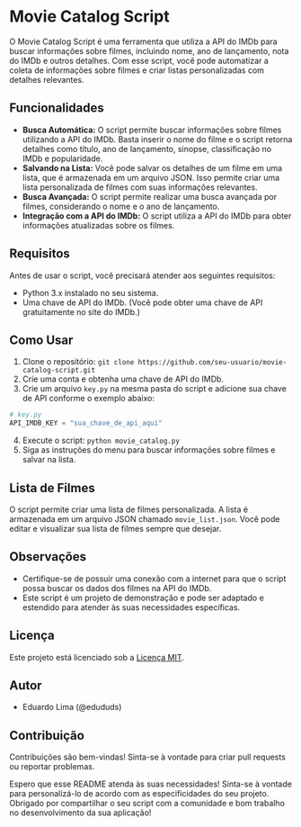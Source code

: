 # Movie Catalog Script

O Movie Catalog Script é uma ferramenta que utiliza a API do IMDb para buscar informações sobre filmes, incluindo nome, ano de lançamento, nota do IMDb e outros detalhes. Com esse script, você pode automatizar a coleta de informações sobre filmes e criar listas personalizadas com detalhes relevantes.

## Funcionalidades

- **Busca Automática:** O script permite buscar informações sobre filmes utilizando a API do IMDb. Basta inserir o nome do filme e o script retorna detalhes como título, ano de lançamento, sinopse, classificação no IMDb e popularidade.
- **Salvando na Lista:** Você pode salvar os detalhes de um filme em uma lista, que é armazenada em um arquivo JSON. Isso permite criar uma lista personalizada de filmes com suas informações relevantes.
- **Busca Avançada:** O script permite realizar uma busca avançada por filmes, considerando o nome e o ano de lançamento.
- **Integração com a API do IMDb:** O script utiliza a API do IMDb para obter informações atualizadas sobre os filmes.

## Requisitos

Antes de usar o script, você precisará atender aos seguintes requisitos:

- Python 3.x instalado no seu sistema.
- Uma chave de API do IMDb. (Você pode obter uma chave de API gratuitamente no site do IMDb.)

## Como Usar

1. Clone o repositório: `git clone https://github.com/seu-usuario/movie-catalog-script.git`
2. Crie uma conta e obtenha uma chave de API do IMDb.
3. Crie um arquivo `key.py` na mesma pasta do script e adicione sua chave de API conforme o exemplo abaixo:

```python
# key.py
API_IMDB_KEY = "sua_chave_de_api_aqui"
```

4. Execute o script: `python movie_catalog.py`
5. Siga as instruções do menu para buscar informações sobre filmes e salvar na lista.

## Lista de Filmes

O script permite criar uma lista de filmes personalizada. A lista é armazenada em um arquivo JSON chamado `movie_list.json`. Você pode editar e visualizar sua lista de filmes sempre que desejar.

## Observações

- Certifique-se de possuir uma conexão com a internet para que o script possa buscar os dados dos filmes na API do IMDb.
- Este script é um projeto de demonstração e pode ser adaptado e estendido para atender às suas necessidades específicas.

## Licença

Este projeto está licenciado sob a [Licença MIT](LICENSE).

## Autor

- Eduardo Lima (@edududs)

## Contribuição

Contribuições são bem-vindas! Sinta-se à vontade para criar pull requests ou reportar problemas.

Espero que esse README atenda às suas necessidades! Sinta-se à vontade para personalizá-lo de acordo com as especificidades do seu projeto. Obrigado por compartilhar o seu script com a comunidade e bom trabalho no desenvolvimento da sua aplicação!

